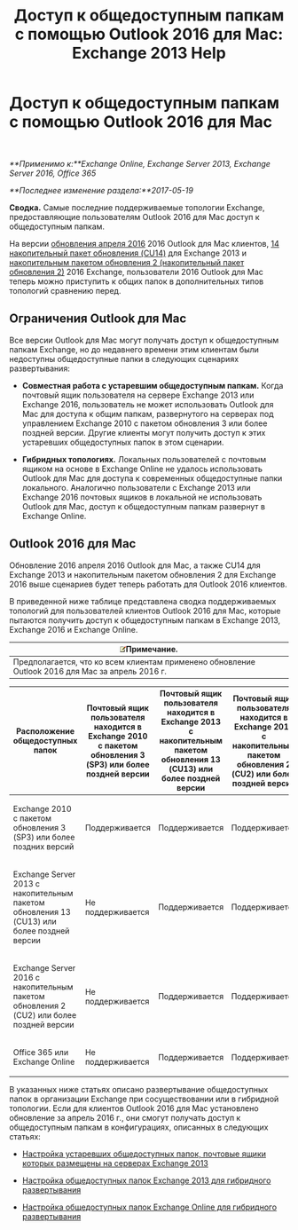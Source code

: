 ﻿---
title: 'Доступ к общедоступным папкам с помощью Outlook 2016 для Mac: Exchange 2013 Help'
TOCTitle: Доступ к общедоступным папкам с помощью Outlook 2016 для Mac
ms:assetid: bc9b8226-bd8b-4edc-882b-4f19cfe118eb
ms:mtpsurl: https://technet.microsoft.com/ru-ru/library/Mt788631(v=EXCHG.150)
ms:contentKeyID: 74115366
ms.date: 05/22/2018
mtps_version: v=EXCHG.150
ms.translationtype: MT
---

# Доступ к общедоступным папкам с помощью Outlook 2016 для Mac

 

_**Применимо к:**Exchange Online, Exchange Server 2013, Exchange Server 2016, Office 365_

_**Последнее изменение раздела:**2017-05-19_

**Сводка.** Самые последние поддерживаемые топологии Exchange, предоставляющие пользователям Outlook 2016 для Mac доступ к общедоступным папкам.

На версии [обновления апреля 2016](https://go.microsoft.com/fwlink/?linkid=829202) 2016 Outlook для Mac клиентов, [14 накопительный пакет обновления (CU14)](https://go.microsoft.com/fwlink/p/?linkid=849432) для Exchange 2013 и [накопительным пакетом обновления 2 (накопительный пакет обновления 2)](https://go.microsoft.com/fwlink/p/?linkid=849793) 2016 Exchange, пользователи 2016 Outlook для Mac теперь можно приступить к общих папок в дополнительных типов топологий сравнению перед.

## Ограничения Outlook для Mac

Все версии Outlook для Mac могут получать доступ к общедоступным папкам Exchange, но до недавнего времени этим клиентам были недоступны общедоступные папки в следующих сценариях развертывания:

  - **Совместная работа с устаревшим общедоступным папкам.** Когда почтовый ящик пользователя на сервере Exchange 2013 или Exchange 2016, пользователь не может использовать Outlook для Mac для доступа к общим папкам, развернутого на серверах под управлением Exchange 2010 с пакетом обновления 3 или более поздней версии. Другие клиенты могут получить доступ к этих устаревших общедоступных папок в этом сценарии.

  - **Гибридных топологиях.** Локальных пользователей с почтовым ящиком на основе в Exchange Online не удалось использовать Outlook для Mac для доступа к современных общедоступные папки локального. Аналогично пользователи с Exchange 2013 или Exchange 2016 почтовых ящиков в локальной не использовать Outlook для Mac, доступ к общедоступным папкам развернут в Exchange Online.

## Outlook 2016 для Mac

Обновление 2016 апреля 2016 Outlook для Mac, а также CU14 для Exchange 2013 и накопительным пакетом обновления 2 для Exchange 2016 выше сценариев будет теперь работать для Outlook 2016 клиентов.

В приведенной ниже таблице представлена сводка поддерживаемых топологий для пользователей клиентов Outlook 2016 для Mac, которые пытаются получить доступ к общедоступным папкам в Exchange 2013, Exchange 2016 и Exchange Online.

<table>
<thead>
<tr class="header">
<th><img src="images/JJ126620.note(EXCHG.150).gif" title="Примечание" alt="Примечание" />Примечание.</th>
</tr>
</thead>
<tbody>
<tr class="odd">
<td>Предполагается, что ко всем клиентам применено обновление Outlook 2016 для Mac за апрель 2016 г.</td>
</tr>
</tbody>
</table>



<table>
<colgroup>
<col style="width: 20%" />
<col style="width: 20%" />
<col style="width: 20%" />
<col style="width: 20%" />
<col style="width: 20%" />
</colgroup>
<thead>
<tr class="header">
<th>Расположение общедоступных папок</th>
<th>Почтовый ящик пользователя находится в Exchange 2010 с пакетом обновления 3 (SP3) или более поздней версии</th>
<th>Почтовый ящик пользователя находится в Exchange 2013 с накопительным пакетом обновления 13 (CU13) или более поздней версии</th>
<th>Почтовый ящик пользователя находится в Exchange 2016 с накопительным пакетом обновления 2 (CU2) или более поздней версии</th>
<th>Почтовый ящик пользователя находится в Office 365 или Exchange Online</th>
</tr>
</thead>
<tbody>
<tr class="odd">
<td><p>Exchange 2010 с пакетом обновления 3 (SP3) или более поздних версий</p></td>
<td><p>Поддерживается</p></td>
<td><p>Поддерживается</p></td>
<td><p>Поддерживается</p></td>
<td><p>Не поддерживается</p></td>
</tr>
<tr class="even">
<td><p>Exchange Server 2013 с накопительным пакетом обновления 13 (CU13) или более поздней версии</p></td>
<td><p>Не поддерживается</p></td>
<td><p>Поддерживается</p></td>
<td><p>Поддерживается</p></td>
<td><p>Поддерживается</p></td>
</tr>
<tr class="odd">
<td><p>Exchange Server 2016 с накопительным пакетом обновления 2 (CU2) или более поздней версии</p></td>
<td><p>Не поддерживается</p></td>
<td><p>Поддерживается</p></td>
<td><p>Поддерживается</p></td>
<td><p>Поддерживается</p></td>
</tr>
<tr class="even">
<td><p>Office 365 или Exchange Online</p></td>
<td><p>Не поддерживается</p></td>
<td><p>Поддерживается</p></td>
<td><p>Поддерживается</p></td>
<td><p>Поддерживается</p></td>
</tr>
</tbody>
</table>


В указанных ниже статьях описано развертывание общедоступных папок в организации Exchange при сосуществовании или в гибридной топологии. Если для клиентов Outlook 2016 для Mac установлено обновление за апрель 2016 г., они смогут получать доступ к общедоступным папкам в конфигурациях, описанных в следующих статьях:

  - [Настройка устаревших общедоступных папок, почтовые ящики которых размещены на серверах Exchange 2013](configure-legacy-public-folders-where-user-mailboxes-are-on-exchange-2013-servers-exchange-2013-help.md)

  - [Настройка общедоступных папок Exchange 2013 для гибридного развертывания](configure-exchange-2013-public-folders-for-a-hybrid-deployment-exchange-2013-help.md)

  - [Настройка общедоступных папок Exchange Online для гибридного развертывания](configure-exchange-online-public-folders-for-a-hybrid-deployment-exchange-2013-help.md)


